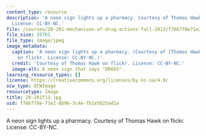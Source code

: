 ```yaml
---
content_type: resource
description: 'A neon sign lights up a pharmacy. Courtesy of Thomas Hawk on flickr.
  License: CC-BY-NC.'
file: /courses/20-201-mechanisms-of-drug-actions-fall-2013/f76b778e71e28b963c4efb1e5625ad1a_20-201f13.jpg
file_size: 35761
file_type: image/jpeg
image_metadata:
  caption: 'A neon sign lights up a pharmacy. (Courtesy of [Thomas Hawk](https://www.flickr.com/photos/thomashawk/4444281980/)
    on flickr. License: CC-BY-NC.)'
  credit: 'Courtesy of Thomas Hawk on flickr. License: CC-BY-NC.'
  image-alt: A neon sign that says "DRUGS".
learning_resource_types: []
license: https://creativecommons.org/licenses/by-nc-sa/4.0/
ocw_type: OCWImage
resourcetype: Image
title: 20-201f13.jpg
uid: f76b778e-71e2-8b96-3c4e-fb1e5625ad1a
---
```

A neon sign lights up a pharmacy. Courtesy of Thomas Hawk on flickr. License: CC-BY-NC.